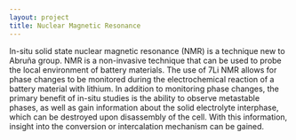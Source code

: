 ```yaml
---
layout: project
title: Nuclear Magnetic Resonance
---
```

In-situ solid state nuclear magnetic resonance (NMR) is a technique new to Abru&ntilde;a group. NMR is a non-invasive technique that can be used to probe the local environment of battery materials. The use of 7Li NMR allows for phase changes to be monitored during the electrochemical reaction of a battery material with lithium. In addition to monitoring phase changes, the primary benefit of in-situ studies is the ability to observe metastable phases, as well as gain information about the solid electrolyte interphase, which can be destroyed upon disassembly of the cell. With this information, insight into the conversion or intercalation mechanism can be gained.